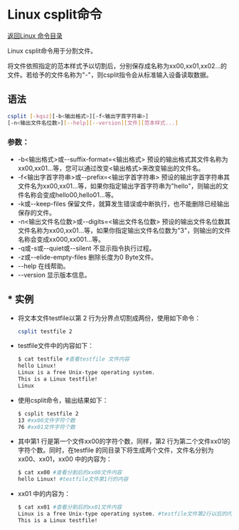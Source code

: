 # Linux csplit命令
[返回Linux 命令目录](11.Linux命令大全.md)

Linux csplit命令用于分割文件。

将文件依照指定的范本样式予以切割后，分别保存成名称为xx00,xx01,xx02...的文件。若给予的文件名称为"-"，则csplit指令会从标准输入设备读取数据。

## 语法
```bash
csplit [-kqsz][-b<输出格式>][-f<输出字首字符串>]
[-n<输出文件名位数>][--help][--version][文件][范本样式...] 
```

### 参数：

* -b<输出格式>或--suffix-format=<输出格式> 预设的输出格式其文件名称为xx00,xx01...等，您可以通过改变<输出格式>来改变输出的文件名。
* -f<输出字首字符串>或--prefix=<输出字首字符串> 预设的输出字首字符串其文件名为xx00,xx01...等，如果你指定输出字首字符串为"hello"，则输出的文件名称会变成hello00,hello01...等。
* -k或--keep-files 保留文件，就算发生错误或中断执行，也不能删除已经输出保存的文件。
* -n<输出文件名位数>或--digits=<输出文件名位数> 预设的输出文件名位数其文件名称为xx00,xx01...等，如果你指定输出文件名位数为"3"，则输出的文件名称会变成xx000,xx001...等。
* -q或-s或--quiet或--silent 不显示指令执行过程。
* -z或--elide-empty-files 删除长度为0 Byte文件。
* --help 在线帮助。
* --version 显示版本信息。

## * 实例

* 将文本文件testfile以第 2 行为分界点切割成两份，使用如下命令：
    ```bash
    csplit testfile 2
    ```

* testfile文件中的内容如下：
    ```bash
    $ cat testfile #查看testfile 文件内容  
    hello Linux!  
    Linux is a free Unix-type operating system.  
    This is a Linux testfile!  
    Linux 
    ```

* 使用csplit命令，输出结果如下：
    ```bash
    $ csplit testfile 2  
    13 #xx00文件字符个数  
    76 #xx01文件字符个数  
    ```

* 其中第1 行是第一个文件xx00的字符个数，同样，第2 行为第二个文件xx01的字符个数。同时，在testfile 的同目录下将生成两个文件，文件名分别为xx00、xx01，xx00 中的内容为：
    ```bash
    $ cat xx00 #查看分割后的xx00文件内容  
    hello Linux! #testfile文件第1行的内容 
    ```

* xx01 中的内容为：
    ```bash
    $ cat xx01 #查看分割后的xx01文件内容  
    Linux is a free Unix-type operating system. #testfile文件第2行以后的内容  
    This is a Linux testfile!  
    ```
